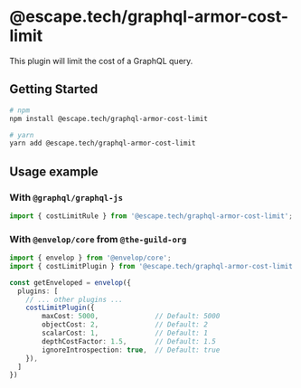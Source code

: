 # @escape.tech/graphql-armor-cost-limit

This plugin will limit the cost of a GraphQL query.

## Getting Started

```bash
# npm
npm install @escape.tech/graphql-armor-cost-limit

# yarn
yarn add @escape.tech/graphql-armor-cost-limit
```

## Usage example

### With `@graphql/graphql-js`

```typescript
import { costLimitRule } from '@escape.tech/graphql-armor-cost-limit';
```

### With `@envelop/core` from `@the-guild-org`

```typescript
import { envelop } from '@envelop/core';
import { costLimitPlugin } from '@escape.tech/graphql-armor-cost-limit';

const getEnveloped = envelop({
  plugins: [
    // ... other plugins ...
    costLimitPlugin({
        maxCost: 5000,              // Default: 5000
        objectCost: 2,              // Default: 2
        scalarCost: 1,              // Default: 1
        depthCostFactor: 1.5,       // Default: 1.5
        ignoreIntrospection: true,  // Default: true
    }),
  ]
})
```

